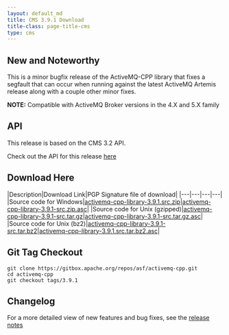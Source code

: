 ```yaml
---
layout: default_md
title: CMS 3.9.1 Download
title-class: page-title-cms
type: cms
---
```


New and Noteworthy
------------------

This is a minor bugfix release of the ActiveMQ-CPP library that fixes a segfault that can occur when running against the latest ActiveMQ Artemis release along with a couple other minor fixes.

**NOTE:** Compatible with ActiveMQ Broker versions in the 4.X and 5.X family

API
---

This release is based on the CMS 3.2 API.

Check out the API for this release [here](http://activemq.apache.org/cms/api_docs/activemqcpp-3.9.0/html)

Download Here
-------------

|Description|Download Link|PGP Signature file of download|
|---|---|---|---|
|Source code for Windows|[activemq-cpp-library-3.9.1.src.zip](http://archive.apache.org/dist/activemq/activemq-cpp/3.9.1/activemq-cpp-library-3.9.1-src.zip)|[activemq-cpp-library-3.9.1-src.zip.asc](http://archive.apache.org/dist/activemq/activemq-cpp/3.9.1/activemq-cpp-library-3.9.1-src.zip.asc)|
|Source code for Unix (gzipped)|[activemq-cpp-library-3.9.1-src.tar.gz](http://archive.apache.org/dist/activemq/activemq-cpp/3.9.1/activemq-cpp-library-3.9.1-src.tar.gz)|[activemq-cpp-library-3.9.1-src.tar.gz.asc](http://archive.apache.org/dist/activemq/activemq-cpp/3.9.1/activemq-cpp-library-3.9.1-src.tar.gz.asc)|
|Source code for Unix (bz2)|[activemq-cpp-library-3.9.1-src.tar.bz2](http://archive.apache.org/dist/activemq/activemq-cpp/3.9.1/activemq-cpp-library-3.9.1-src.tar.bz2)|[activemq-cpp-library-3.9.1.src.tar.bz2.asc](http://archive.apache.org/dist/activemq/activemq-cpp/3.9.1/activemq-cpp-library-3.9.1-src.tar.bz2.asc)|

Git Tag Checkout
----------------
```
git clone https://gitbox.apache.org/repos/asf/activemq-cpp.git  
cd activemq-cpp  
git checkout tags/3.9.1
```

Changelog
---------

For a more detailed view of new features and bug fixes, see the [release notes](https://issues.apache.org/jira/secure/ReleaseNote.jspa?projectId=12311207&styleName=Html&version=12333244)
